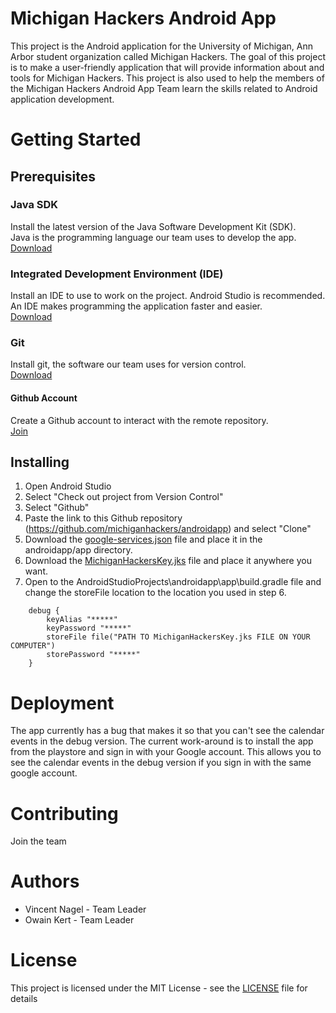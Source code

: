 # Michigan Hackers Android App
This project is the Android application for the University of Michigan, Ann Arbor student organization called Michigan Hackers.
The goal of this project is to make a user-friendly application that will provide information about and tools for Michigan Hackers.
This project is also used to help the members of the Michigan Hackers Android App Team learn the skills related to Android application development.

# Getting Started

## Prerequisites

### Java SDK
Install the latest version of the Java Software Development Kit (SDK).  
Java is the programming language our team uses to develop the app.  
[Download](http://www.oracle.com/technetwork/java/javase/downloads/index.html)

### Integrated Development Environment (IDE)
Install an IDE to use to work on the project. Android Studio is recommended.  
An IDE makes programming the application faster and easier.  
[Download](https://developer.android.com/studio/)

### Git
Install git, the software our team uses for version control.  
[Download](https://git-scm.com/downloads)

#### Github Account
Create a Github account to interact with the remote repository.  
[Join](https://github.com/join)

## Installing
1. Open Android Studio
2. Select "Check out project from Version Control"
3. Select "Github"
4. Paste the link to this Github repository (https://github.com/michiganhackers/androidapp) and select "Clone"
5. Download the [google-services.json](https://drive.google.com/file/d/1wmWAXLQxmu5Pm5NGRm7ZJhZzjoRCR3h7/view?usp=sharing) file and place it in the androidapp/app directory.  
6. Download the [MichiganHackersKey.jks](https://drive.google.com/file/d/1uKgIpgh-Sc7dIIddBrX-a2qy3qof_Chv/view?usp=sharing) file and place it anywhere you want.  
7. Open to the AndroidStudioProjects\androidapp\app\build.gradle file and change the storeFile location to the location you used in step 6.
```
    debug {
        keyAlias "*****"
        keyPassword "*****"
        storeFile file("PATH TO MichiganHackersKey.jks FILE ON YOUR COMPUTER")
        storePassword "*****"
    }
```
# Deployment
The app currently has a bug that makes it so that you can't see the calendar events in the debug version. The current work-around is to install the app from the playstore and sign in with your Google account. This allows you to see the calendar events in the debug version if you sign in with the same google account.

# Contributing
Join the team

# Authors
* Vincent Nagel - Team Leader
* Owain Kert - Team Leader

# License
This project is licensed under the MIT License - see the [LICENSE](/LICENSE) file for details
